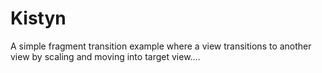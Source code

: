 # Kistyn
A simple fragment transition example where a view transitions to another view by scaling and moving into target view.…
